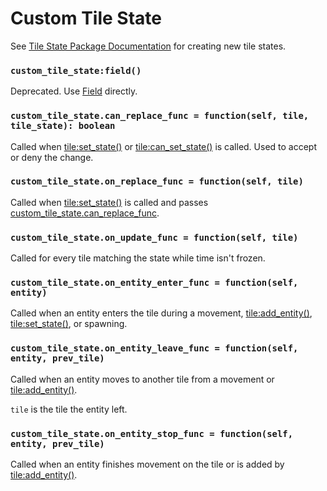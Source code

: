 # Custom Tile State

See [Tile State Package Documentation](/client/packages#tile-states) for creating new tile states.

### `custom_tile_state:field()`

Deprecated. Use [Field](/client/lua-api/field-api/field) directly.

### `custom_tile_state.can_replace_func = function(self, tile, tile_state): boolean`

Called when [tile:set_state()](/client/lua-api/field-api/tile#tileset_statetile_state) or [tile:can_set_state()](/client/lua-api/field-api/tile#tilecan_set_statetile_state) is called. Used to accept or deny the change.

### `custom_tile_state.on_replace_func = function(self, tile)`

Called when [tile:set_state()](/client/lua-api/field-api/tile#tileset_statetile_state) is called and passes [custom_tile_state.can_replace_func](#custom_tile_statecan_replace_func--functionself-tile-tile_state-boolean).

### `custom_tile_state.on_update_func = function(self, tile)`

Called for every tile matching the state while time isn't frozen.

### `custom_tile_state.on_entity_enter_func = function(self, entity)`

Called when an entity enters the tile during a movement, [tile:add_entity()](/client/lua-api/field-api/tile#tileadd_entityentity), [tile:set_state()](/client/lua-api/field-api/tile#tileset_statetile_state), or spawning.

### `custom_tile_state.on_entity_leave_func = function(self, entity, prev_tile)`

Called when an entity moves to another tile from a movement or [tile:add_entity()](/client/lua-api/field-api/tile#tileadd_entityentity).

`tile` is the tile the entity left.

### `custom_tile_state.on_entity_stop_func = function(self, entity, prev_tile)`

Called when an entity finishes movement on the tile or is added by [tile:add_entity()](/client/lua-api/field-api/tile#tileadd_entityentity).
